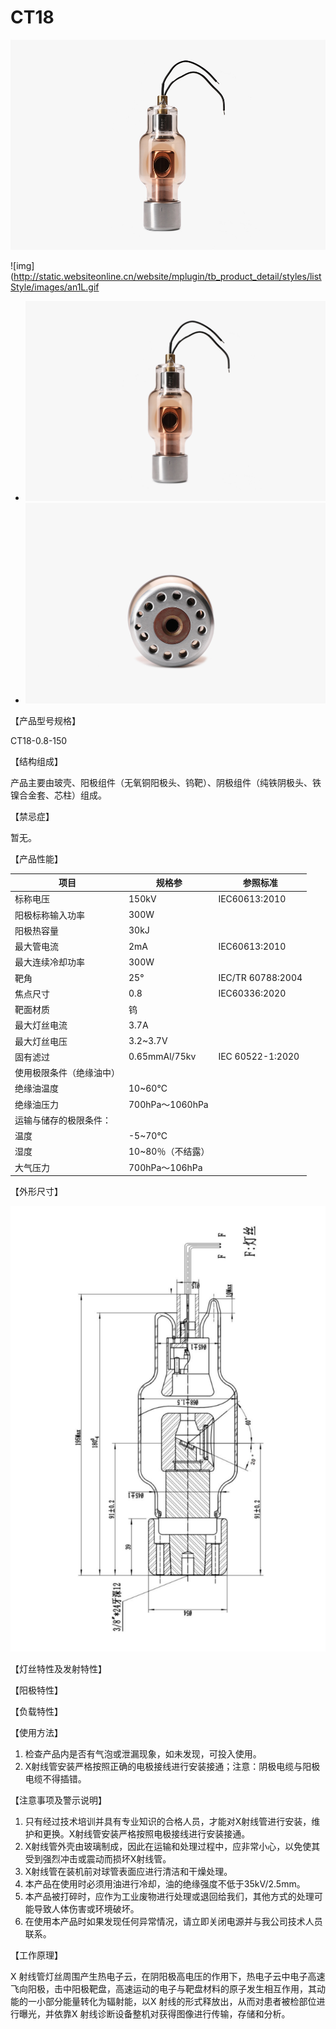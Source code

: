 # CT18

![CT18](https://raw.githubusercontent.com/yht0511/ImgStorage/main/2024/12/0820241208183249.jpeg)

![img](http://static.websiteonline.cn/website/mplugin/tb_product_detail/styles/listStyle/images/an1L.gif

- ![img](https://raw.githubusercontent.com/yht0511/ImgStorage/main/2024/12/0820241208183255.jpeg)
- ![img](https://raw.githubusercontent.com/yht0511/ImgStorage/main/2024/12/0820241208183337.jpeg)

【产品型号规格】

CT18-0.8-150

【结构组成】

产品主要由玻壳、阳极组件（无氧铜阳极头、钨靶）、阴极组件（纯铁阴极头、铁镍合金套、芯柱）组成。

【禁忌症】

暂无。

【产品性能】

| 项目                     | 规格参            | 参照标准          |
| ------------------------ | ----------------- | ----------------- |
| 标称电压                 | 150kV             | IEC60613:2010     |
| 阳极标称输入功率         | 300W              |                   |
| 阳极热容量               | 30kJ              |                   |
| 最大管电流               | 2mA               | IEC60613:2010     |
| 最大连续冷却功率         | 300W              |                   |
| 靶角                     | 25°               | IEC/TR 60788:2004 |
| 焦点尺寸                 | 0.8               | IEC60336:2020     |
| 靶面材质                 | 钨                |                   |
| 最大灯丝电流             | 3.7A              |                   |
| 最大灯丝电压             | 3.2~3.7V          |                   |
| 固有滤过                 | 0.65mmAl/75kv     | IEC 60522-1:2020  |
| 使用极限条件（绝缘油中） |                   |                   |
| 绝缘油温度               | 10~60℃            |                   |
| 绝缘油压力               | 700hPa～1060hPa   |                   |
| 运输与储存的极限条件：   |                   |                   |
| 温度                     | -5~70℃            |                   |
| 湿度                     | 10~80％（不结露） |                   |
| 大气压力                 | 700hPa～106hPa    |                   |



【外形尺寸】

![img](https://raw.githubusercontent.com/yht0511/ImgStorage/main/2024/12/0820241208183330.jpeg)

【灯丝特性及发射特性】



【阳极特性】



【负载特性】



【使用方法】

1. 检查产品内是否有气泡或泄漏现象，如未发现，可投入使用。
2. X射线管安装严格按照正确的电极接线进行安装接通；注意：阴极电缆与阳极电缆不得插错。   

【注意事项及警示说明】

1. 只有经过技术培训并具有专业知识的合格人员，才能对X射线管进行安装，维护和更换。X射线管安装严格按照电极接线进行安装接通。
2. X射线管外壳由玻璃制成，因此在运输和处理过程中，应非常小心，以免使其受到强烈冲击或震动而损坏X射线管。
3. X射线管在装机前对球管表面应进行清洁和干燥处理。
4. 本产品在使用时必须用油进行冷却，油的绝缘强度不低于35kV/2.5mm。
5. 本产品被打碎时，应作为工业废物进行处理或退回给我们，其他方式的处理可能导致人体伤害或环境破坏。
6. 在使用本产品时如果发现任何异常情况，请立即关闭电源并与我公司技术人员联系。

 

【工作原理】

X 射线管灯丝周围产生热电子云，在阴阳极高电压的作用下，热电子云中电子高速飞向阳极，击中阳极靶盘，高速运动的电子与靶盘材料的原子发生相互作用，其动能的一小部分能量转化为辐射能，以X 射线的形式释放出，从而对患者被检部位进行曝光，并依靠X 射线诊断设备整机对获得图像进行传输，存储和分析。